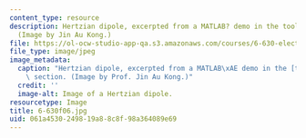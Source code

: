 ```yaml
---
content_type: resource
description: Hertzian dipole, excerpted from a MATLAB? demo in the tools section.
  (Image by Jin Au Kong.)
file: https://ol-ocw-studio-app-qa.s3.amazonaws.com/courses/6-630-electromagnetics-fall-2006/061a4530249819a88c8f98a364089e69_6-630f06.jpg
file_type: image/jpeg
image_metadata:
  caption: "Hertzian dipole, excerpted from a MATLAB\xAE demo in the [tools](pages/tools)\
    \ section. (Image by Prof. Jin Au Kong.)"
  credit: ''
  image-alt: Image of a Hertzian dipole.
resourcetype: Image
title: 6-630f06.jpg
uid: 061a4530-2498-19a8-8c8f-98a364089e69
---
```

